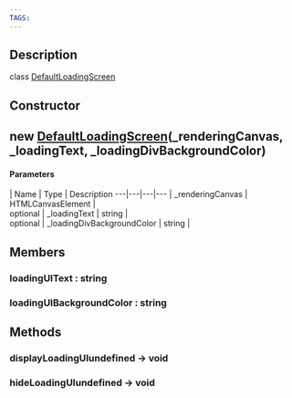 ```yaml
---
TAGS:
---
```

## Description

class [DefaultLoadingScreen](/classes/2.4/DefaultLoadingScreen)



## Constructor

## new [DefaultLoadingScreen](/classes/2.4/DefaultLoadingScreen)(_renderingCanvas, _loadingText, _loadingDivBackgroundColor)



#### Parameters
 | Name | Type | Description
---|---|---|---
 | _renderingCanvas | HTMLCanvasElement |  
optional | _loadingText | string |  
optional | _loadingDivBackgroundColor | string |  
## Members

### loadingUIText : string



### loadingUIBackgroundColor : string



## Methods

### displayLoadingUIundefined &rarr; void


### hideLoadingUIundefined &rarr; void


